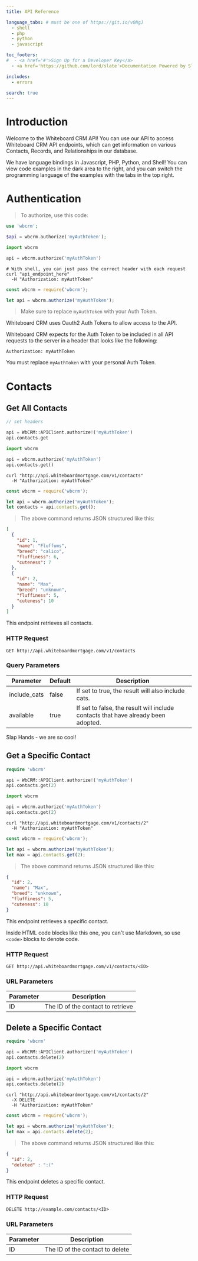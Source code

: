 ```yaml
---
title: API Reference

language_tabs: # must be one of https://git.io/vQNgJ
  - shell
  - php
  - python
  - javascript

toc_footers:
#  - <a href='#'>Sign Up for a Developer Key</a>
  - <a href='https://github.com/lord/slate'>Documentation Powered by Slate</a>

includes:
  - errors

search: true
---
```


# Introduction

Welcome to the Whiteboard CRM API! You can use our API to access Whiteboard CRM API endpoints, which can get information on various Contacts, Records, and Relationships in our database.

We have language bindings in Javascript, PHP, Python, and Shell! You can view code examples in the dark area to the right, and you can switch the programming language of the examples with the tabs in the top right.

# Authentication

> To authorize, use this code:

```php
use 'wbcrm';

$api = wbcrm.authorize('myAuthToken');
```

```python
import wbcrm

api = wbcrm.authorize('myAuthToken')
```

```shell
# With shell, you can just pass the correct header with each request
curl "api_endpoint_here"
  -H "Authorization: myAuthToken"
```

```javascript
const wbcrm = require('wbcrm');

let api = wbcrm.authorize('myAuthToken');
```

> Make sure to replace `myAuthToken` with your Auth Token.

Whiteboard CRM uses Oauth2 Auth Tokens to allow access to the API.

Whiteboard CRM expects for the Auth Token to be included in all API requests to the server in a header that looks like the following:

`Authorization: myAuthToken`

<aside class="notice">
You must replace <code>myAuthToken</code> with your personal Auth Token.
</aside>

# Contacts

## Get All Contacts

```php
// set headers

api = WbCRM::APIClient.authorize!('myAuthToken')
api.contacts.get
```

```python
import wbcrm

api = wbcrm.authorize('myAuthToken')
api.contacts.get()
```

```shell
curl "http://api.whiteboardmortgage.com/v1/contacts"
  -H "Authorization: myAuthToken"
```

```javascript
const wbcrm = require('wbcrm');

let api = wbcrm.authorize('myAuthToken');
let contacts = api.contacts.get();
```

> The above command returns JSON structured like this:

```json
[
  {
    "id": 1,
    "name": "Fluffums",
    "breed": "calico",
    "fluffiness": 6,
    "cuteness": 7
  },
  {
    "id": 2,
    "name": "Max",
    "breed": "unknown",
    "fluffiness": 5,
    "cuteness": 10
  }
]
```

This endpoint retrieves all contacts.

### HTTP Request

`GET http://api.whiteboardmortgage.com/v1/contacts`

### Query Parameters

Parameter | Default | Description
--------- | ------- | -----------
include_cats | false | If set to true, the result will also include cats.
available | true | If set to false, the result will include contacts that have already been adopted.

<aside class="success">
Slap Hands - we are so cool!
</aside>

## Get a Specific Contact

```php
require 'wbcrm'

api = WbCRM::APIClient.authorize!('myAuthToken')
api.contacts.get(2)
```

```python
import wbcrm

api = wbcrm.authorize('myAuthToken')
api.contacts.get(2)
```

```shell
curl "http://api.whiteboardmortgage.com/v1/contacts/2"
  -H "Authorization: myAuthToken"
```

```javascript
const wbcrm = require('wbcrm');

let api = wbcrm.authorize('myAuthToken');
let max = api.contacts.get(2);
```

> The above command returns JSON structured like this:

```json
{
  "id": 2,
  "name": "Max",
  "breed": "unknown",
  "fluffiness": 5,
  "cuteness": 10
}
```

This endpoint retrieves a specific contact.

<aside class="warning">Inside HTML code blocks like this one, you can't use Markdown, so use <code>&lt;code&gt;</code> blocks to denote code.</aside>

### HTTP Request

`GET http://api.whiteboardmortgage.com/v1/contacts/<ID>`

### URL Parameters

Parameter | Description
--------- | -----------
ID | The ID of the contact to retrieve

## Delete a Specific Contact

```php
require 'wbcrm'

api = WbCRM::APIClient.authorize!('myAuthToken')
api.contacts.delete(2)
```

```python
import wbcrm

api = wbcrm.authorize('myAuthToken')
api.contacts.delete(2)
```

```shell
curl "http://api.whiteboardmortgage.com/v1/contacts/2"
  -X DELETE
  -H "Authorization: myAuthToken"
```

```javascript
const wbcrm = require('wbcrm');

let api = wbcrm.authorize('myAuthToken');
let max = api.contacts.delete(2);
```

> The above command returns JSON structured like this:

```json
{
  "id": 2,
  "deleted" : ":("
}
```

This endpoint deletes a specific contact.

### HTTP Request

`DELETE http://example.com/contacts/<ID>`

### URL Parameters

Parameter | Description
--------- | -----------
ID | The ID of the contact to delete

